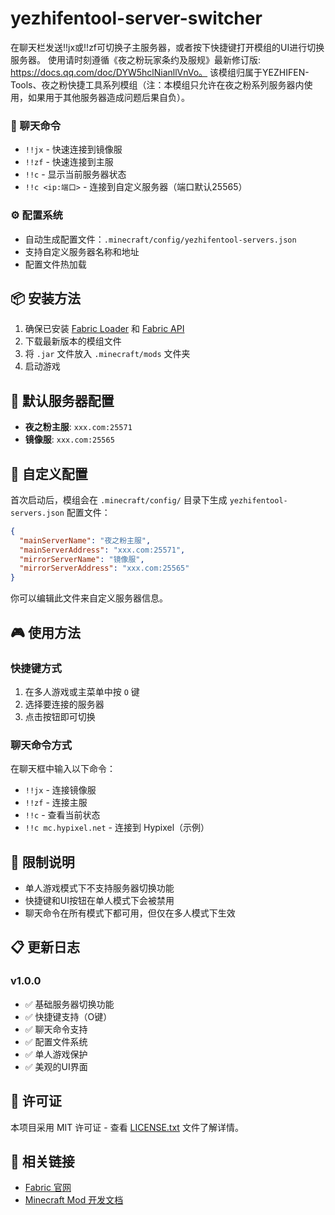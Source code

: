 # yezhifentool-server-switcher

在聊天栏发送!!jx或!!zf可切换子主服务器，或者按下快捷键打开模组的UI进行切换服务器。
使用请时刻遵循《夜之粉玩家条约及服规》最新修订版: https://docs.qq.com/doc/DYW5hclNianllVnVo。
该模组归属于YEZHIFEN-Tools、夜之粉快捷工具系列模组（注：本模组只允许在夜之粉系列服务器内使用，如果用于其他服务器造成问题后果自负）。


### 💬 聊天命令
- `!!jx` - 快速连接到镜像服
- `!!zf` - 快速连接到主服
- `!!c` - 显示当前服务器状态
- `!!c <ip:端口>` - 连接到自定义服务器（端口默认25565）

### ⚙️ 配置系统
- 自动生成配置文件：`.minecraft/config/yezhifentool-servers.json`
- 支持自定义服务器名称和地址
- 配置文件热加载


## 📦 安装方法

1. 确保已安装 [Fabric Loader](https://fabricmc.net/use/installer/) 和 [Fabric API](https://modrinth.com/mod/fabric-api)
2. 下载最新版本的模组文件
3. 将 `.jar` 文件放入 `.minecraft/mods` 文件夹
4. 启动游戏

## 🎯 默认服务器配置

- **夜之粉主服**: `xxx.com:25571`
- **镜像服**: `xxx.com:25565`

## 🔧 自定义配置

首次启动后，模组会在 `.minecraft/config/` 目录下生成 `yezhifentool-servers.json` 配置文件：

```json
{
  "mainServerName": "夜之粉主服",
  "mainServerAddress": "xxx.com:25571",
  "mirrorServerName": "镜像服",
  "mirrorServerAddress": "xxx.com:25565"
}
```

你可以编辑此文件来自定义服务器信息。

## 🎮 使用方法

### 快捷键方式
1. 在多人游戏或主菜单中按 `O` 键
2. 选择要连接的服务器
3. 点击按钮即可切换

### 聊天命令方式
在聊天框中输入以下命令：
- `!!jx` - 连接镜像服
- `!!zf` - 连接主服
- `!!c` - 查看当前状态
- `!!c mc.hypixel.net` - 连接到 Hypixel（示例）

## 🚫 限制说明

- 单人游戏模式下不支持服务器切换功能
- 快捷键和UI按钮在单人模式下会被禁用
- 聊天命令在所有模式下都可用，但仅在多人模式下生效

## 📋 更新日志

### v1.0.0
- ✅ 基础服务器切换功能
- ✅ 快捷键支持（O键）
- ✅ 聊天命令支持
- ✅ 配置文件系统
- ✅ 单人游戏保护
- ✅ 美观的UI界面

## 📄 许可证

本项目采用 MIT 许可证 - 查看 [LICENSE.txt](LICENSE.txt) 文件了解详情。

## 🔗 相关链接

- [Fabric 官网](https://fabricmc.net/)
- [Minecraft Mod 开发文档](https://fabricmc.net/wiki/)


